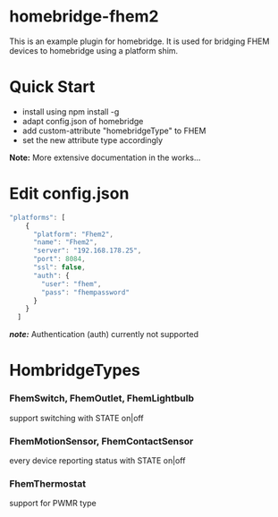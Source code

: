 # homebridge-fhem2
This is an example plugin for homebridge. It is used for bridging FHEM devices to homebridge using a platform shim.

# Quick Start
 * install using npm install -g
 * adapt config.json of homebridge
 * add custom-attribute "homebridgeType" to FHEM
 * set the new attribute type accordingly

**Note:** More extensive documentation in the works... 

# Edit config.json
```javascript
"platforms": [
    {
      "platform": "Fhem2",
      "name": "Fhem2",
      "server": "192.168.178.25",
      "port": 8084,
      "ssl": false,
      "auth": {
        "user": "fhem",
        "pass": "fhempassword"
      }
    }
  ]
```
***note:*** Authentication (auth) currently not supported
# HombridgeTypes
### FhemSwitch, FhemOutlet, FhemLightbulb
support switching with STATE on|off
### FhemMotionSensor, FhemContactSensor
every device reporting status with STATE on|off
### FhemThermostat
support for PWMR type